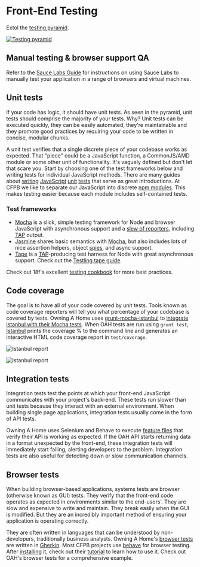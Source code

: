 # Front-End Testing

Extol the [testing pyramid](https://docs.google.com/presentation/d/1NFjgq5SbQ4crNi06SplyqZQ-K9o5RX966AoRVEB38Yg/pub?start=false&loop=false&delayms=3000&slide=id.g18ef6d797_047).

[![Testing pyramid](http://i.imgur.com/1hQdxod.png)](https://docs.google.com/presentation/d/1NFjgq5SbQ4crNi06SplyqZQ-K9o5RX966AoRVEB38Yg/pub?start=false&loop=false&delayms=3000&slide=id.g18ef6d797_047)

## Manual testing & browser support QA

Refer to the [Sauce Labs Guide](sauce-labs.md) for instructions on using Sauce Labs to manually test your application in a range of browsers and virtual machines.

## Unit tests

If your code has logic, it should have unit tests. As seen in the pyramid, unit tests should comprise the majority of your tests. Why? Unit tests can be executed quickly, they can be easily automated, they're maintainable and they promote good practices by requiring your code to be written in concise, modular chunks.

A unit test verifies that a single discrete piece of your codebase works as expected. That "piece" could be a JavaScript function, a CommonJS/AMD module or some other unit of functionality. It's vaguely defined but don't let that scare you. Start by choosing one of the test frameworks below and writing tests for individual JavaScript methods. There are many guides about [writing](https://github.com/nelsonic/learn-mocha) [JavaScript](http://alistapart.com/article/writing-testable-javascript) [unit](http://www.smashingmagazine.com/2012/06/27/introduction-to-javascript-unit-testing/) [tests](http://www.htmlgoodies.com/beyond/javascript/testing-javascript-using-the-jasmine-framework.html) that serve as great introductions. At CFPB we like to separate our JavaScript into discrete [npm modules](https://github.com/cfpb/front-end/blob/master/npm.md). This makes testing easier because each module includes self-contained tests.

### Test frameworks
- [Mocha](http://mochajs.org) is a slick, simple testing framework for Node and browser JavaScript with asynchronous support and a [slew of reporters](http://mochajs.org/#reporters), including [TAP](http://en.wikipedia.org/wiki/Test_Anything_Protocol) output.
- [Jasmine](https://github.com/jasmine/jasmine) shares basic semantics with [Mocha](http://mochajs.org), but also includes lots of nice assertion helpers, object [spies](http://jasmine.github.io/2.2/introduction.html#section-Spies), and async support.
- [Tape](https://www.npmjs.com/package/tape) is a [TAP](http://en.wikipedia.org/wiki/Test_Anything_Protocol)-producing test harness for Node with great asynchronous support. Check out the [Testling tape guide](https://ci.testling.com/guide/tape).

Check out 18f's excellent [testing cookbook](https://pages.18f.gov/testing-cookbook/) for more best practices.

## Code coverage

The goal is to have all of your code covered by unit tests. Tools known as code coverage reporters will tell you what percentage of your codebase is covered by tests. Owning A Home uses [grunt-mocha-istanbul](https://github.com/pocesar/grunt-mocha-istanbul) to [integrate istanbul with their Mocha tests](https://github.com/cfpb/owning-a-home/blob/3192922393461295edf9803eec677512704b75dc/Gruntfile.js#L388-L401). When OAH tests are run using `grunt test`, [Istanbul](https://gotwarlost.github.io/istanbul/) prints the coverage % to the command line and generates an interactive HTML code coverage report in `test/coverage`.

![Istanbul report](http://i.imgur.com/2lsQluA.png)

![Istanbul report](http://i.imgur.com/oJYfZCN.png)

## Integration tests

Integration tests test the points at which your front-end JavaScript communicates with your project's back-end. These tests run slower than unit tests because they interact with an external environment. When building single page applications, integration tests usually come in the form of API tests.

Owning A Home uses Selenium and Behave to execute [feature files](https://github.com/cfpb/owning-a-home/tree/556c33e090ed5fe3cfe72cb7262312d5914d41ff/test/api_testing/features) that verify their API is working as expected. If the OAH API starts returning data in a format unexpected by the front-end, these integration tests will immediately start failing, alerting developers to the problem. Integration tests are also useful for detecting down or slow communication channels.

## Browser tests

When building browser-based applications, systems tests are browser (otherwise known as GUI) tests. They verify that the front-end code operates as expected in environments similar to the end-users'. They are slow and expensive to write and maintain. They break easily when the GUI is modified. But they are an incredibly important method of ensuring your application is operating correctly.

They are often written in languages that can be understood by non-developers, traditionally business analysts. Owning A Home's [browser tests](https://github.com/cfpb/owning-a-home/tree/556c33e090ed5fe3cfe72cb7262312d5914d41ff/test/browser_testing) are written in [Gherkin](https://github.com/cucumber/cucumber/wiki/Gherkin). Most CFPB projects use [behave](http://pythonhosted.org/behave/) for browser testing. After [installing](http://pythonhosted.org/behave/install.html) it, check out their [tutorial](http://pythonhosted.org/behave/tutorial.html) to learn how to use it. Check out OAH's browser tests for a comprehensive example.
